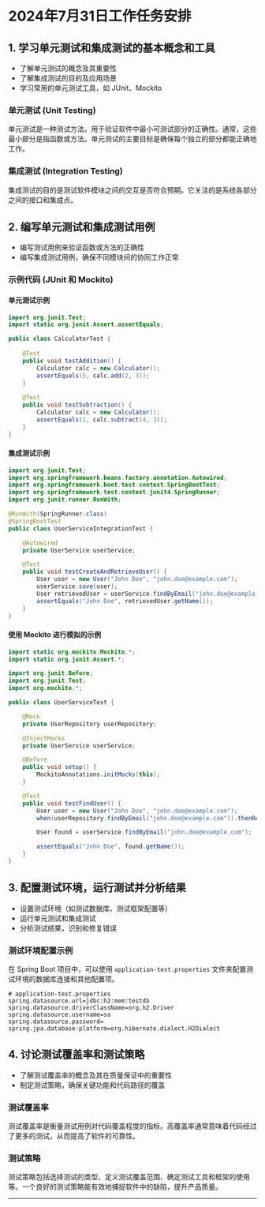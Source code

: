 # 2024年7月31日工作任务安排

## 1. 学习单元测试和集成测试的基本概念和工具

- 了解单元测试的概念及其重要性
- 了解集成测试的目的及应用场景
- 学习常用的单元测试工具，如 JUnit、Mockito

### 单元测试 (Unit Testing)
单元测试是一种测试方法，用于验证软件中最小可测试部分的正确性。通常，这些最小部分是指函数或方法。单元测试的主要目标是确保每个独立的部分都能正确地工作。

### 集成测试 (Integration Testing)
集成测试的目的是测试软件模块之间的交互是否符合预期。它关注的是系统各部分之间的接口和集成点。

## 2. 编写单元测试和集成测试用例

- 编写测试用例来验证函数或方法的正确性
- 编写集成测试用例，确保不同模块间的协同工作正常

### 示例代码 (JUnit 和 Mockito)

#### 单元测试示例
```java
import org.junit.Test;
import static org.junit.Assert.assertEquals;

public class CalculatorTest {
    
    @Test
    public void testAddition() {
        Calculator calc = new Calculator();
        assertEquals(5, calc.add(2, 3));
    }
    
    @Test
    public void testSubtraction() {
        Calculator calc = new Calculator();
        assertEquals(1, calc.subtract(4, 3));
    }
}
```

#### 集成测试示例
```java
import org.junit.Test;
import org.springframework.beans.factory.annotation.Autowired;
import org.springframework.boot.test.context.SpringBootTest;
import org.springframework.test.context.junit4.SpringRunner;
import org.junit.runner.RunWith;

@RunWith(SpringRunner.class)
@SpringBootTest
public class UserServiceIntegrationTest {

    @Autowired
    private UserService userService;

    @Test
    public void testCreateAndRetrieveUser() {
        User user = new User("John Doe", "john.doe@example.com");
        userService.save(user);
        User retrievedUser = userService.findByEmail("john.doe@example.com");
        assertEquals("John Doe", retrievedUser.getName());
    }
}
```

#### 使用 Mockito 进行模拟的示例
```java
import static org.mockito.Mockito.*;
import static org.junit.Assert.*;

import org.junit.Before;
import org.junit.Test;
import org.mockito.*;

public class UserServiceTest {

    @Mock
    private UserRepository userRepository;

    @InjectMocks
    private UserService userService;

    @Before
    public void setup() {
        MockitoAnnotations.initMocks(this);
    }

    @Test
    public void testFindUser() {
        User user = new User("John Doe", "john.doe@example.com");
        when(userRepository.findByEmail("john.doe@example.com")).thenReturn(user);

        User found = userService.findByEmail("john.doe@example.com");

        assertEquals("John Doe", found.getName());
    }
}
```

## 3. 配置测试环境，运行测试并分析结果

- 设置测试环境（如测试数据库、测试框架配置等）
- 运行单元测试和集成测试
- 分析测试结果，识别和修复错误

### 测试环境配置示例
在 Spring Boot 项目中，可以使用 `application-test.properties` 文件来配置测试环境的数据库连接和其他配置项。

```properties
# application-test.properties
spring.datasource.url=jdbc:h2:mem:testdb
spring.datasource.driverClassName=org.h2.Driver
spring.datasource.username=sa
spring.datasource.password=
spring.jpa.database-platform=org.hibernate.dialect.H2Dialect
```

## 4. 讨论测试覆盖率和测试策略

- 了解测试覆盖率的概念及其在质量保证中的重要性
- 制定测试策略，确保关键功能和代码路径的覆盖

### 测试覆盖率
测试覆盖率是衡量测试用例对代码覆盖程度的指标。高覆盖率通常意味着代码经过了更多的测试，从而提高了软件的可靠性。

### 测试策略
测试策略包括选择测试的类型、定义测试覆盖范围、确定测试工具和框架的使用等。一个良好的测试策略能有效地捕捉软件中的缺陷，提升产品质量。

---